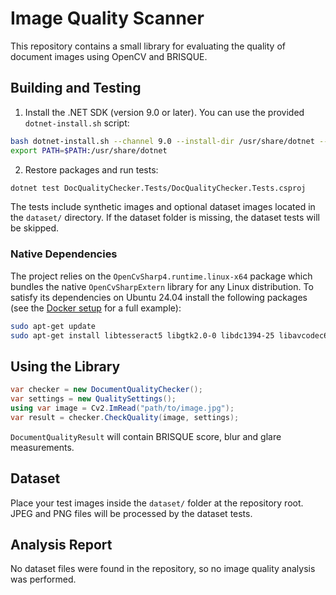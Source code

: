 # Image Quality Scanner

This repository contains a small library for evaluating the quality of document images using OpenCV and BRISQUE.

## Building and Testing

1. Install the .NET SDK (version 9.0 or later). You can use the provided `dotnet-install.sh` script:

```bash
bash dotnet-install.sh --channel 9.0 --install-dir /usr/share/dotnet --skip-non-versioned-files
export PATH=$PATH:/usr/share/dotnet
```

2. Restore packages and run tests:

```bash
dotnet test DocQualityChecker.Tests/DocQualityChecker.Tests.csproj
```

The tests include synthetic images and optional dataset images located in the `dataset/` directory. If the dataset folder is missing, the dataset tests will be skipped.

### Native Dependencies

The project relies on the `OpenCvSharp4.runtime.linux-x64` package which
bundles the native `OpenCvSharpExtern` library for any Linux distribution.
To satisfy its dependencies on Ubuntu 24.04 install the following packages
(see the [Docker setup](https://gist.github.com/mapo80/32a68cc1b797e9115ad73b6de8056394)
for a full example):

```bash
sudo apt-get update
sudo apt-get install libtesseract5 libgtk2.0-0 libdc1394-25 libavcodec60 libavformat60 libavutil58 libswscale7 libtiff6 libopenexr-3-1-30
```

## Using the Library

```csharp
var checker = new DocumentQualityChecker();
var settings = new QualitySettings();
using var image = Cv2.ImRead("path/to/image.jpg");
var result = checker.CheckQuality(image, settings);
```

`DocumentQualityResult` will contain BRISQUE score, blur and glare measurements.

## Dataset

Place your test images inside the `dataset/` folder at the repository root. JPEG and PNG files will be processed by the dataset tests.

## Analysis Report

No dataset files were found in the repository, so no image quality analysis was performed.
